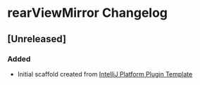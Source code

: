 <!-- Keep a Changelog guide -> https://keepachangelog.com -->

# rearViewMirror Changelog

## [Unreleased]
### Added
- Initial scaffold created from [IntelliJ Platform Plugin Template](https://github.com/JetBrains/intellij-platform-plugin-template)
